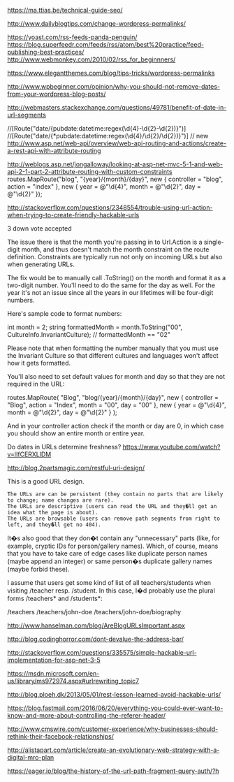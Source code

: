 
https://ma.ttias.be/technical-guide-seo/


http://www.dailyblogtips.com/change-wordpress-permalinks/


https://yoast.com/rss-feeds-panda-penguin/
https://blog.superfeedr.com/feeds/rss/atom/best%20practice/feed-publishing-best-practices/
http://www.webmonkey.com/2010/02/rss_for_beginnners/


https://www.elegantthemes.com/blog/tips-tricks/wordpress-permalinks

http://www.wpbeginner.com/opinion/why-you-should-not-remove-dates-from-your-wordpress-blog-posts/

http://webmasters.stackexchange.com/questions/49781/benefit-of-date-in-url-segments

//[Route("date/{pubdate:datetime:regex(\\d{4}-\\d{2}-\\d{2})}")]
//[Route("date/{*pubdate:datetime:regex(\\d{4}/\\d{2}/\\d{2})}")]  // new
http://www.asp.net/web-api/overview/web-api-routing-and-actions/create-a-rest-api-with-attribute-routing


http://weblogs.asp.net/jongalloway/looking-at-asp-net-mvc-5-1-and-web-api-2-1-part-2-attribute-routing-with-custom-constraints
routes.MapRoute("blog", "{year}/{month}/{day}",
    new { controller = "blog", action = "index" },
    new { year = @"\d{4}", month = @"\d{2}", day = @"\d{2}" });
	
http://stackoverflow.com/questions/2348554/trouble-using-url-action-when-trying-to-create-friendly-hackable-urls

 3
down vote
accepted
	

The issue there is that the month you're passing in to Url.Action is a single-digit month, and thus doesn't match the month constraint on the route definition. Constraints are typically run not only on incoming URLs but also when generating URLs.

The fix would be to manually call .ToString() on the month and format it as a two-digit number. You'll need to do the same for the day as well. For the year it's not an issue since all the years in our lifetimes will be four-digit numbers.

Here's sample code to format numbers:

int month = 2;
string formattedMonth = month.ToString("00", CultureInfo.InvariantCulture);
// formattedMonth == "02"

Please note that when formatting the number manually that you must use the Invariant Culture so that different cultures and languages won't affect how it gets formatted.

You'll also need to set default values for month and day so that they are not required in the URL:

routes.MapRoute( 
  "Blog", 
  "blog/{year}/{month}/{day}", 
  new { controller = "Blog", action = "Index", month = "00", day = "00" }, 
  new { year = @"\d{4}", month = @"\d{2}", day = @"\d{2}" } 
);

And in your controller action check if the month or day are 0, in which case you should show an entire month or entire year.

	

Do dates in URLs determine freshness? 
https://www.youtube.com/watch?v=lIfCERXLlDM

http://blog.2partsmagic.com/restful-uri-design/

This is a good URL design.

    The URLs are can be persistent (they contain no parts that are likely to change; name changes are rare).
    The URLs are descriptive (users can read the URL and they�ll get an idea what the page is about).
    The URLs are browsable (users can remove path segments from right to left, and they�ll get no 404).

It�s also good that they don�t contain any "unnecessary" parts (like, for example, cryptic IDs for person/gallery names). Which, of course, means that you have to take care of edge cases like duplicate person names (maybe append an integer) or same person�s duplicate gallery names (maybe forbid these).

I assume that users get some kind of list of all teachers/students when visiting /teacher resp. /student. In this case, I�d probably use the plural forms /teachers* and /students*:

/teachers
/teachers/john-doe
/teachers/john-doe/biography

http://www.hanselman.com/blog/AreBlogURLsImportant.aspx

http://blog.codinghorror.com/dont-devalue-the-address-bar/

http://stackoverflow.com/questions/335575/simple-hackable-url-implementation-for-asp-net-3-5

https://msdn.microsoft.com/en-us/library/ms972974.aspx#urlrewriting_topic7

http://blog.ploeh.dk/2013/05/01/rest-lesson-learned-avoid-hackable-urls/

https://blog.fastmail.com/2016/06/20/everything-you-could-ever-want-to-know-and-more-about-controlling-the-referer-header/

http://www.cmswire.com/customer-experience/why-businesses-should-rethink-their-facebook-relationships/

http://alistapart.com/article/create-an-evolutionary-web-strategy-with-a-digital-mro-plan

https://eager.io/blog/the-history-of-the-url-path-fragment-query-auth/?h
